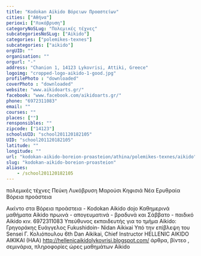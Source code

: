 ```yaml
---
title: "Kodokan Aikido Βόρειων Προαστείων"
cities: ["Αθήνα"]
perioxi: ["Λυκόβρυση"]
categoryNoSLug: "Πολεμικές τέχνες"
subcategoriesNoSLug: ["Aikido"]
categories: ["polemikes-texnes"]
subcategories: ["aikido"]
orgUID: ""
organisation: ""
orgurl: "-"
address: "Chanion 1, 14123 Lykovrisi, Attiki, Greece"
logoimg: "cropped-logo-aikido-1-good.jpg"
profilePhoto : "downloaded"
coverPhoto : "downloaded"
website: "www.aikidoarts.gr/"
facebook: "www.facebook.com/aikidoarts.gr/"
phone: "6972311083"
email: ""
courses: ""
places: [""]
rensponsibles: ""
zipcode: ["14123"]
schoolsUID: "school201120182105"
UID: "school201120182105"
latitude: ""
longitude: ""
url: "kodokan-aikido-boreion-proasteion/athina/polemikes-texnes/aikido"
slug: "kodokan-aikido-boreion-proasteion"
aliases:
    - /school201120182105
---
```



πολεμικές τέχνες Πεύκη Λυκόβρυση Μαρούσι Κηφισιά Νέα Ερυθραία Βόρεια προάστεια

Αικίντο στα Βόρεια προάστεια - Kodokan Aikido dojo Καθημερινά μαθήματα Aikido πρωινά - απογευματινά - βραδυνά και Σάββατο - παιδικό Aikido κιν. 6972311083 Υπεύθυνος εκπαιδευτής για το τμήμα Aikido: Γρηγοράκης Ευάγγελος Fukushidoin- Nidan Aikiκai Υπό την επίβλεψη του Sensei Γ. Κολιόπουλου 6th Dan Aikikai, Chief Instructor HELLENIC AIKIDO AIKIKAI (HAA) http://hellenicaikidolykovrisi.blogspot.com/ άρθρα, βίντεο , σεμινάρια, πληροφορίες ώρες μαθημάτων Αikido